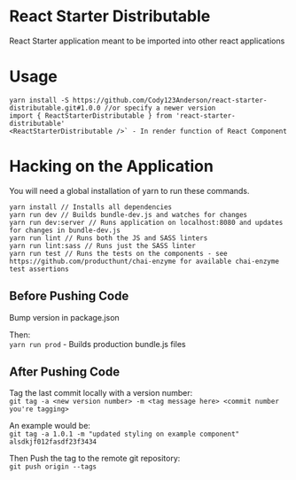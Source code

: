 # React Starter Distributable  
React Starter application meant to be imported into other react applications  

# Usage  
```
yarn install -S https://github.com/Cody123Anderson/react-starter-distributable.git#1.0.0 //or specify a newer version
import { ReactStarterDistributable } from 'react-starter-distributable'
<ReactStarterDistributable />` - In render function of React Component
```


# Hacking on the Application  
You will need a global installation of yarn to run these commands.  

```
yarn install // Installs all dependencies  
yarn run dev // Builds bundle-dev.js and watches for changes  
yarn run dev:server // Runs application on localhost:8080 and updates for changes in bundle-dev.js  
yarn run lint // Runs both the JS and SASS linters  
yarn run lint:sass // Runs just the SASS linter  
yarn run test // Runs the tests on the components - see https://github.com/producthunt/chai-enzyme for available chai-enzyme test assertions
```


## Before Pushing Code  
Bump version in package.json  

Then:  
`yarn run prod` - Builds production bundle.js files  

## After Pushing Code  
Tag the last commit locally with a version number:  
`git tag -a <new version number> -m <tag message here> <commit number you're tagging>`   

An example would be:  
`git tag -a 1.0.1 -m "updated styling on example component" alsdkjf012fasdf23f3434`  

Then Push the tag to the remote git repository:  
`git push origin --tags`  

